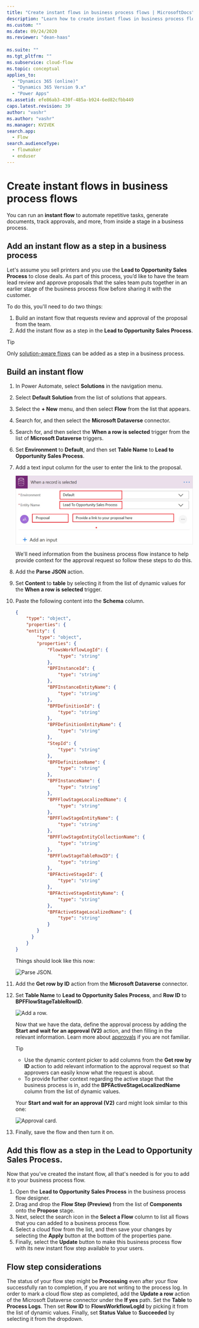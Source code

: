 ```yaml
---
title: "Create instant flows in business process flows | MicrosoftDocs"
description: "Learn how to create instant flows in business process flows"
ms.custom: ""
ms.date: 09/24/2020
ms.reviewer: "dean-haas"

ms.suite: ""
ms.tgt_pltfrm: ""
ms.subservice: cloud-flow
ms.topic: conceptual
applies_to: 
  - "Dynamics 365 (online)"
  - "Dynamics 365 Version 9.x"
  - "Power Apps"
ms.assetid: efe86ab3-430f-485a-b924-6ed82cfbb449
caps.latest.revision: 39
author: "vashr"
ms.author: "vashr"
ms.manager: KVIVEK
search.app: 
  - Flow
search.audienceType: 
  - flowmaker
  - enduser
---
```


# Create instant flows in business process flows

You can run an **instant flow** to automate repetitive tasks, generate documents, track approvals, and more, from inside a stage in a business process.

## Add an instant flow as a step in a business process

Let's assume you sell printers and you use the **Lead to Opportunity Sales Process** to close deals. As part of this process, you’d like to have the team lead review and approve proposals that the sales team puts together in an earlier stage of the business process flow before sharing it with the customer.

To do this, you'll need to do two things:
1. Build an instant flow that requests review and approval of the proposal from the team.
1. Add the instant flow as a step in the **Lead to Opportunity Sales Process**.

> [!TIP]
> Only [solution-aware flows](/power-automate/overview-solution-flows) can be added as a step in a business process. 

## Build an instant flow

1. In Power Automate, select **Solutions** in the navigation menu.
1. Select **Default Solution** from the list of solutions that appears. 
1. Select the **+ New** menu, and then select **Flow** from the list that appears.
1. Search for, and then select the **Microsoft Dataverse** connector.
1. Search for, and then select the **When a row is selected** trigger from the list of **Microsoft Dataverse** triggers.
1. Set **Environment** to **Default**, and then set **Table Name** to **Lead to Opportunity Sales Process**.
1. Add a text input column for the user to enter the link to the proposal.

   ![Instant flow trigger.](media/instant-flow-trigger.png "Instant flow trigger")

   We'll need information from the business process flow instance to help provide context for the approval request so follow these steps to do this.

1. Add the **Parse JSON** action. 
1. Set **Content** to **table** by selecting it from the list of dynamic values for the **When a row is selected** trigger.
1. Paste the following content into the **Schema** column.

    ```json
    {
        "type": "object",
        "properties": {
        "entity": {
            "type": "object",
            "properties": {
                "FlowsWorkflowLogId": {
                    "type": "string"
                },
                "BPFInstanceId": {
                    "type": "string"
                },
                "BPFInstanceEntityName": {
                    "type": "string"
                },
                "BPFDefinitionId": {
                    "type": "string"
                },
                "BPFDefinitionEntityName": {
                    "type": "string"
                },
                "StepId": {
                    "type": "string"
                },
                "BPFDefinitionName": {
                    "type": "string"
                },
                "BPFInstanceName": {
                    "type": "string"
                },
                "BPFFlowStageLocalizedName": {
                    "type": "string"
                },
                "BPFFlowStageEntityName": {
                    "type": "string"
                },
                "BPFFlowStageEntityCollectionName": {
                    "type": "string"
                },
                "BPFFlowStageTableRowID": {
                    "type": "string"
                },
                "BPFActiveStageId": {
                    "type": "string"
                },
                "BPFActiveStageEntityName": {
                    "type": "string"
                },
                "BPFActiveStageLocalizedName": {
                    "type": "string"
                }
            }
          }
        }
   }
   ```

   Things should look like this now:

   ![Parse JSON.](media/instant-flow-json-date.png "Parse JSON")

  1. Add the **Get row by ID** action from the **Microsoft Dataverse** connector.
  1. Set **Table Name** to **Lead to Opportunity Sales Process**, and **Row ID** to **BPFFlowStageTableRowID**.

     ![Add a row.](media/instant-flow-add-record.png)

     Now that we have the data, define the approval process by adding the **Start and wait for an approval (V2)** action, and then filling in the relevant information. Learn more about [approvals]( sequential-modern-approvals.md) if you are not familiar.

     > [!TIP]
     > - Use the dynamic content picker to add columns from the **Get row by ID** action to add relevant information to the approval request so that approvers can easily know what the request is about. 
     > - To provide further context regarding the active stage that the business process is in, add the **BPFActiveStageLocalizedName** column from the list of dynamic values.

     Your **Start and wait for an approval (V2)** card might look similar to this one:

      ![Approval card.](media/instant-flow-add-approval-action.png)

1. Finally, save the flow and then turn it on.

## Add this flow as a step in the Lead to Opportunity Sales Process.

Now that you've created the instant flow, all that's needed is for you to add it to your business process flow. 

1. Open the **Lead to Opportunity Sales Process** in the business process flow designer. 
1. Drag and drop the **Flow Step (Preview)** from the list of **Components** onto the **Propose** stage.
1. Next, select the search icon in the **Select a Flow** column to list all flows that you can added to a business process flow.
1. Select a cloud flow from the list, and then save your changes by selecting the **Apply** button at the bottom of the properties pane.
1. Finally, select the **Update** button to make this business process flow with its new instant flow step available to your users.

## Flow step considerations
The status of your flow step might be **Processing** even after your flow successfully ran to completion, if you are not writing to the process log. In order to mark a cloud flow step as completed, add the **Update a row** action of the Microsoft Dataverse connector under the **If yes** path. Set the **Table** to **Process Logs**. Then set **Row ID** to **FlowsWorkflowLogId** by picking it from the list of dynamic values. Finally, set **Status Value** to **Succeeded** by selecting it from the dropdown.

